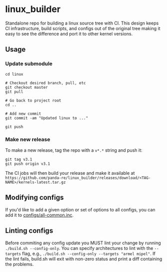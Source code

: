 linux\_builder
====


Standalone repo for building a linux source tree with CI. This design keeps CI infrastructure, build scripts, and configs
out of the original tree making it easy to see the difference and port it to other kernel versions.


## Usage

### Update submodule

```
cd linux

# Checkout desired branch, pull, etc
git checkout master
git pull

# Go back to project root
cd ..

# Add new commit
git commit -am "Updated linux to ..."

git push
```


### Make new release

To make a new release, tag the repo with a `v*.*` string and push it:

```
git tag v3.1
git push origin v3.1
```

The CI jobs will then build your release and make it available at `https://github.com/panda-re/linux_builder/releases/download/<TAG-NAME>/kernels-latest.tar.gz`

## Modifying configs
If you'd like to add a given option or set of options to all configs, you can add it to [configs/all-common.inc](configs/all-common.inc).

## Linting configs
Before commiting any config update you MUST lint your change by running `./build.sh --config-only`. You can specify architectures to lint with the `--targets` flag, e.g., `./build.sh --config-only --targets "armel mipel"`. If the lint fails, build.sh will exit with non-zero status and print a diff containing the problems.
